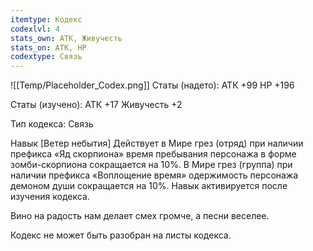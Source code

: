 ```yaml
---
itemtype: Кодекс
codexlvl: 4
stats_own: АТК, Живучесть
stats_on: АТК, HP
codextype: Связь
---
```

![[Temp/Placeholder_Codex.png]]
Статы (надето):
АТК +99
HP +196

Статы (изучено):
АТК +17
Живучесть +2

Тип кодекса: Связь


Навык
[Ветер небытия] Действует в Мире грез (отряд) при наличии префикса «Яд скорпиона» время пребывания персонажа в форме зомби-скорпиона сокращается на 10%. 
В Мире грез (группа) при наличии префикса «Воплощение время» одержимость персонажа демоном души сокращается на 10%. Навык активируется после изучения кодекса.

Вино на радость нам делает смех громче, а песни веселее.

Кодекс не может быть разобран на листы кодекса.
